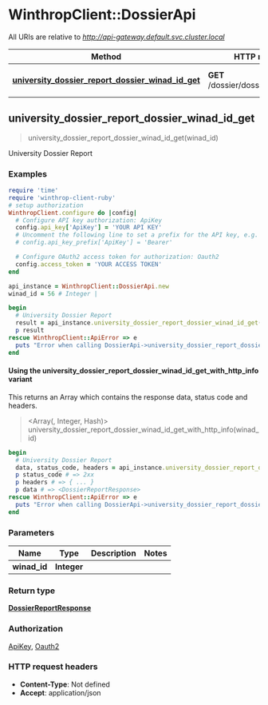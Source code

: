 # WinthropClient::DossierApi

All URIs are relative to *http://api-gateway.default.svc.cluster.local*

| Method | HTTP request | Description |
| ------ | ------------ | ----------- |
| [**university_dossier_report_dossier_winad_id_get**](DossierApi.md#university_dossier_report_dossier_winad_id_get) | **GET** /dossier/dossier/{winad_id}/ | University Dossier Report |


## university_dossier_report_dossier_winad_id_get

> <DossierReportResponse> university_dossier_report_dossier_winad_id_get(winad_id)

University Dossier Report

### Examples

```ruby
require 'time'
require 'winthrop-client-ruby'
# setup authorization
WinthropClient.configure do |config|
  # Configure API key authorization: ApiKey
  config.api_key['ApiKey'] = 'YOUR API KEY'
  # Uncomment the following line to set a prefix for the API key, e.g. 'Bearer' (defaults to nil)
  # config.api_key_prefix['ApiKey'] = 'Bearer'

  # Configure OAuth2 access token for authorization: Oauth2
  config.access_token = 'YOUR ACCESS TOKEN'
end

api_instance = WinthropClient::DossierApi.new
winad_id = 56 # Integer | 

begin
  # University Dossier Report
  result = api_instance.university_dossier_report_dossier_winad_id_get(winad_id)
  p result
rescue WinthropClient::ApiError => e
  puts "Error when calling DossierApi->university_dossier_report_dossier_winad_id_get: #{e}"
end
```

#### Using the university_dossier_report_dossier_winad_id_get_with_http_info variant

This returns an Array which contains the response data, status code and headers.

> <Array(<DossierReportResponse>, Integer, Hash)> university_dossier_report_dossier_winad_id_get_with_http_info(winad_id)

```ruby
begin
  # University Dossier Report
  data, status_code, headers = api_instance.university_dossier_report_dossier_winad_id_get_with_http_info(winad_id)
  p status_code # => 2xx
  p headers # => { ... }
  p data # => <DossierReportResponse>
rescue WinthropClient::ApiError => e
  puts "Error when calling DossierApi->university_dossier_report_dossier_winad_id_get_with_http_info: #{e}"
end
```

### Parameters

| Name | Type | Description | Notes |
| ---- | ---- | ----------- | ----- |
| **winad_id** | **Integer** |  |  |

### Return type

[**DossierReportResponse**](DossierReportResponse.md)

### Authorization

[ApiKey](../README.md#ApiKey), [Oauth2](../README.md#Oauth2)

### HTTP request headers

- **Content-Type**: Not defined
- **Accept**: application/json

